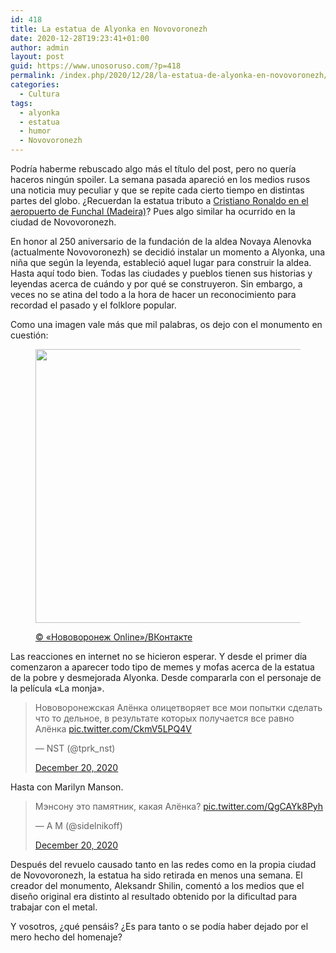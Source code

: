 ```yaml
---
id: 418
title: La estatua de Alyonka en Novovoronezh
date: 2020-12-28T19:23:41+01:00
author: admin
layout: post
guid: https://www.unosoruso.com/?p=418
permalink: /index.php/2020/12/28/la-estatua-de-alyonka-en-novovoronezh/
categories:
  - Cultura
tags:
  - alyonka
  - estatua
  - humor
  - Novovoronezh
---
```

 

Podría haberme rebuscado algo más el título del post, pero no quería haceros ningún spoiler. La semana pasada apareció en los medios rusos una noticia muy peculiar y que se repite cada cierto tiempo en distintas partes del globo. ¿Recuerdan la estatua tributo a <a href="https://www.mundodeportivo.com/vaya-mundo/20190102/453906483630/el-curioso-reclamo-turistico-de-la-estatua-de-cristiano-en-madeira.html" target="_blank" rel="noreferrer noopener">Cristiano Ronaldo en el aeropuerto de Funchal (Madeira)</a>? Pues algo similar ha ocurrido en la ciudad de Novovoronezh.

En honor al 250 aniversario de la fundación de la aldea Novaya Alenovka (actualmente Novovoronezh) se decidió instalar un momento a Alyonka, una niña que según la leyenda, estableció aquel lugar para construir la aldea. Hasta aquí todo bien. Todas las ciudades y pueblos tienen sus historias y leyendas acerca de cuándo y por qué se construyeron. Sin embargo, a veces no se atina del todo a la hora de hacer un reconocimiento para recordad el pasado y el folklore popular.

Como una imagen vale más que mil palabras, os dejo con el monumento en cuestión:<figure class="wp-block-image size-large">

<img loading="lazy" width="595" height="438" src="https://www.unosoruso.com/wp-content/uploads/2020/12/monumento_alyonka.jpg" alt="" class="wp-image-419" srcset="https://www.unosoruso.com/wp-content/uploads/2020/12/monumento_alyonka.jpg 595w, https://www.unosoruso.com/wp-content/uploads/2020/12/monumento_alyonka-300x221.jpg 300w" sizes="(max-width: 595px) 100vw, 595px" /> <figcaption>[© «Нововоронеж Online»/ВКонтакте](https://vk.com/novovoronezh_online)</figcaption></figure> <!--more-->

Las reacciones en internet no se hicieron esperar. Y desde el primer día comenzaron a aparecer todo tipo de memes y mofas acerca de la estatua de la pobre y desmejorada Alyonka. Desde compararla con el personaje de la película «La monja».

<blockquote class="twitter-tweet">
  <p lang="ru" dir="ltr">
    Нововоронежская Алёнка олицетворяет все мои попытки сделать что то дельное, в результате которых получается все равно Алёнка <a href="https://t.co/CkmV5LPQ4V">pic.twitter.com/CkmV5LPQ4V</a>
  </p>— NST (@tprk_nst) 
  
  <a href="https://twitter.com/tprk_nst/status/1340563269711507457?ref_src=twsrc%5Etfw">December 20, 2020</a>
</blockquote>

Hasta con Marilyn Manson.

<blockquote class="twitter-tweet">
  <p lang="ru" dir="ltr">
    Мэнсону это памятник, какая Алёнка? <a href="https://t.co/QgCAYk8Pyh">pic.twitter.com/QgCAYk8Pyh</a>
  </p>— А М (@sidelnikoff) 
  
  <a href="https://twitter.com/sidelnikoff/status/1340643655380557834?ref_src=twsrc%5Etfw">December 20, 2020</a>
</blockquote>

Después del revuelo causado tanto en las redes como en la propia ciudad de Novovoronezh, la estatua ha sido retirada en menos una semana. El creador del monumento, Aleksandr Shilin, comentó a los medios que el diseño original era distinto al resultado obtenido por la dificultad para trabajar con el metal.

Y vosotros, ¿qué pensáis? ¿Es para tanto o se podía haber dejado por el mero hecho del homenaje?